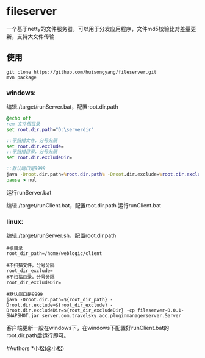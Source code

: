 # fileserver
一个基于netty的文件服务器，可以用于分发应用程序，文件md5校验比对差量更新，支持大文件传输

## 使用
```shell
git clone https://github.com/huisongyang/fileserver.git
mvn package
```
### windows:
编辑./target/runServer.bat，配置root.dir.path
```bat
@echo off
rem 文件根目录
set root.dir.path="D:\serverdir"

::不扫描文件，分号分隔
set root.dir.exclude=
::不扫描目录，分号分隔
set root.dir.excludeDir=

::默认端口是9999
java -Droot.dir.path=%root.dir.path% -Droot.dir.exclude=%root.dir.exclude% -Droot.dir.excludeDir=%root.dir.excludeDir% -cp fileserver-0.0.1-SNAPSHOT.jar server.com.travelsky.aoc.pluginmanagerserver.Server
pause > nul
```
运行runServer.bat

编辑./target/runClient.bat，配置root.dir.path
运行runClient.bat

### linux:
编辑./target/runServer.sh，配置root.dir.path
```shell
#根目录
root_dir_path=/home/weblogic/client

#不扫描文件，分号分隔
root_dir_exclude=
#不扫描目录，分号分隔
root_dir_excludeDir=

#默认端口是9999
java -Droot.dir.path=${root_dir_path} -Droot.dir.exclude=${root_dir_exclude} -Droot.dir.excludeDir=${root_dir_excludeDir} -cp fileserver-0.0.1-SNAPSHOT.jar server.com.travelsky.aoc.pluginmanagerserver.Server
```
客户端更新一般在windows下，在windows下配置好runClient.bat的root.dir.path后运行即可。

#Authors
*小松([@小松](https://github.com/huisongyang))
